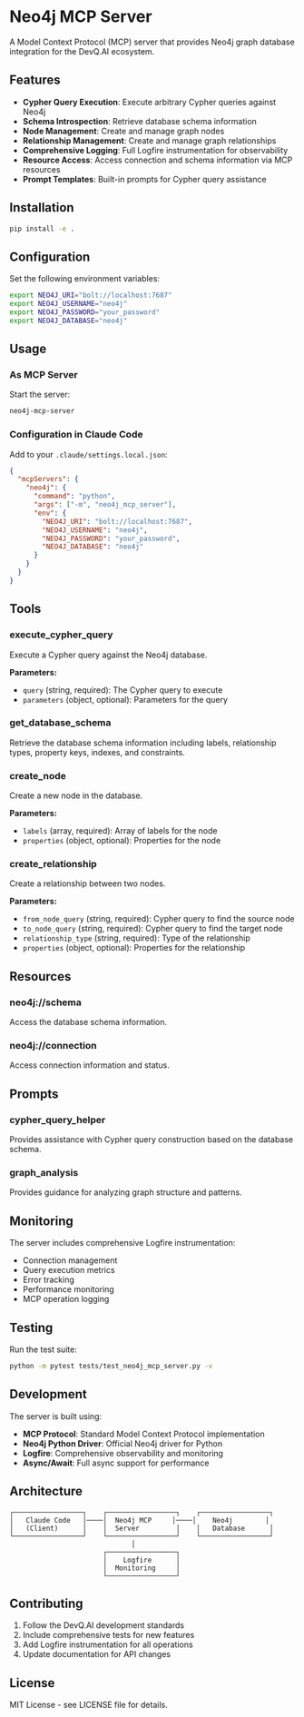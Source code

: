# Neo4j MCP Server

A Model Context Protocol (MCP) server that provides Neo4j graph database integration for the DevQ.AI ecosystem.

## Features

- **Cypher Query Execution**: Execute arbitrary Cypher queries against Neo4j
- **Schema Introspection**: Retrieve database schema information
- **Node Management**: Create and manage graph nodes
- **Relationship Management**: Create and manage graph relationships
- **Comprehensive Logging**: Full Logfire instrumentation for observability
- **Resource Access**: Access connection and schema information via MCP resources
- **Prompt Templates**: Built-in prompts for Cypher query assistance

## Installation

```bash
pip install -e .
```

## Configuration

Set the following environment variables:

```bash
export NEO4J_URI="bolt://localhost:7687"
export NEO4J_USERNAME="neo4j"
export NEO4J_PASSWORD="your_password"
export NEO4J_DATABASE="neo4j"
```

## Usage

### As MCP Server

Start the server:

```bash
neo4j-mcp-server
```

### Configuration in Claude Code

Add to your `.claude/settings.local.json`:

```json
{
  "mcpServers": {
    "neo4j": {
      "command": "python",
      "args": ["-m", "neo4j_mcp_server"],
      "env": {
        "NEO4J_URI": "bolt://localhost:7687",
        "NEO4J_USERNAME": "neo4j",
        "NEO4J_PASSWORD": "your_password",
        "NEO4J_DATABASE": "neo4j"
      }
    }
  }
}
```

## Tools

### execute_cypher_query
Execute a Cypher query against the Neo4j database.

**Parameters:**
- `query` (string, required): The Cypher query to execute
- `parameters` (object, optional): Parameters for the query

### get_database_schema
Retrieve the database schema information including labels, relationship types, property keys, indexes, and constraints.

### create_node
Create a new node in the database.

**Parameters:**
- `labels` (array, required): Array of labels for the node
- `properties` (object, optional): Properties for the node

### create_relationship
Create a relationship between two nodes.

**Parameters:**
- `from_node_query` (string, required): Cypher query to find the source node
- `to_node_query` (string, required): Cypher query to find the target node
- `relationship_type` (string, required): Type of the relationship
- `properties` (object, optional): Properties for the relationship

## Resources

### neo4j://schema
Access the database schema information.

### neo4j://connection
Access connection information and status.

## Prompts

### cypher_query_helper
Provides assistance with Cypher query construction based on the database schema.

### graph_analysis
Provides guidance for analyzing graph structure and patterns.

## Monitoring

The server includes comprehensive Logfire instrumentation:

- Connection management
- Query execution metrics
- Error tracking
- Performance monitoring
- MCP operation logging

## Testing

Run the test suite:

```bash
python -m pytest tests/test_neo4j_mcp_server.py -v
```

## Development

The server is built using:

- **MCP Protocol**: Standard Model Context Protocol implementation
- **Neo4j Python Driver**: Official Neo4j driver for Python
- **Logfire**: Comprehensive observability and monitoring
- **Async/Await**: Full async support for performance

## Architecture

```
┌─────────────────┐    ┌─────────────────┐    ┌─────────────────┐
│   Claude Code   │────│  Neo4j MCP     │────│    Neo4j        │
│   (Client)      │    │  Server         │    │   Database      │
└─────────────────┘    └─────────────────┘    └─────────────────┘
                              │
                       ┌─────────────────┐
                       │    Logfire      │
                       │  Monitoring     │
                       └─────────────────┘
```

## Contributing

1. Follow the DevQ.AI development standards
2. Include comprehensive tests for new features
3. Add Logfire instrumentation for all operations
4. Update documentation for API changes

## License

MIT License - see LICENSE file for details.